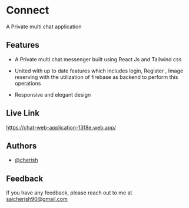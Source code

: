 
# Connect

A Private multi chat application
## Features

- A Private multi chat messenger built using React Js and Tailwind css
- United with up to date features which includes login, Register , Image reserving with the utilization of firebase as backend to perform this operations

- Responsive and elegant design
## Live Link

https://chat-web-application-13f8e.web.app/
## Authors

- [@cherish](https://github.com/cherish2003)


## Feedback

If you have any feedback, please reach out to me at saicherish90@gmail.com
